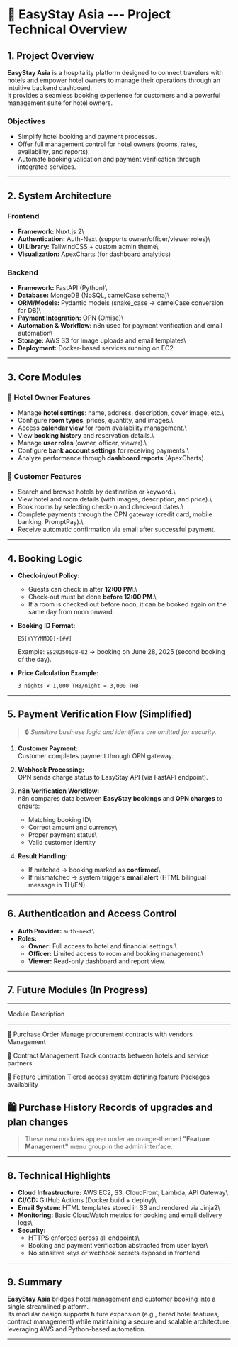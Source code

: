# 🏨 EasyStay Asia --- Project Technical Overview

## 1. Project Overview

**EasyStay Asia** is a hospitality platform designed to connect
travelers with hotels and empower hotel owners to manage their
operations through an intuitive backend dashboard.\
It provides a seamless booking experience for customers and a powerful
management suite for hotel owners.

### Objectives

-   Simplify hotel booking and payment processes.
-   Offer full management control for hotel owners (rooms, rates,
    availability, and reports).
-   Automate booking validation and payment verification through
    integrated services.

------------------------------------------------------------------------

## 2. System Architecture

### Frontend

-   **Framework:** Nuxt.js 2\
-   **Authentication:** Auth-Next (supports owner/officer/viewer roles)\
-   **UI Library:** TailwindCSS + custom admin theme\
-   **Visualization:** ApexCharts (for dashboard analytics)

### Backend

-   **Framework:** FastAPI (Python)\
-   **Database:** MongoDB (NoSQL, camelCase schema)\
-   **ORM/Models:** Pydantic models (snake_case → camelCase conversion
    for DB)\
-   **Payment Integration:** OPN (Omise)\
-   **Automation & Workflow:** n8n used for payment verification and
    email automation\
-   **Storage:** AWS S3 for image uploads and email templates\
-   **Deployment:** Docker-based services running on EC2

------------------------------------------------------------------------

## 3. Core Modules

### 🏨 Hotel Owner Features

-   Manage **hotel settings**: name, address, description, cover image,
    etc.\
-   Configure **room types**, prices, quantity, and images.\
-   Access **calendar view** for room availability management.\
-   View **booking history** and reservation details.\
-   Manage **user roles** (owner, officer, viewer).\
-   Configure **bank account settings** for receiving payments.\
-   Analyze performance through **dashboard reports** (ApexCharts).

### 👤 Customer Features

-   Search and browse hotels by destination or keyword.\
-   View hotel and room details (with images, description, and price).\
-   Book rooms by selecting check-in and check-out dates.\
-   Complete payments through the OPN gateway (credit card, mobile
    banking, PromptPay).\
-   Receive automatic confirmation via email after successful payment.

------------------------------------------------------------------------

## 4. Booking Logic

-   **Check-in/out Policy:**

    -   Guests can check in after **12:00 PM**.\
    -   Check-out must be done **before 12:00 PM**.\
    -   If a room is checked out before noon, it can be booked again on
        the same day from noon onward.

-   **Booking ID Format:**

        ES[YYYYMMDD]-[##]

    Example: `ES20250628-02` → booking on June 28, 2025 (second booking
    of the day).

-   **Price Calculation Example:**

        3 nights × 1,000 THB/night = 3,000 THB

------------------------------------------------------------------------

## 5. Payment Verification Flow (Simplified)

> 🔒 *Sensitive business logic and identifiers are omitted for
> security.*

1.  **Customer Payment:**\
    Customer completes payment through OPN gateway.

2.  **Webhook Processing:**\
    OPN sends charge status to EasyStay API (via FastAPI endpoint).

3.  **n8n Verification Workflow:**\
    n8n compares data between **EasyStay bookings** and **OPN charges**
    to ensure:

    -   Matching booking ID\
    -   Correct amount and currency\
    -   Proper payment status\
    -   Valid customer identity

4.  **Result Handling:**

    -   If matched → booking marked as **confirmed**\
    -   If mismatched → system triggers **email alert** (HTML bilingual
        message in TH/EN)

------------------------------------------------------------------------

## 6. Authentication and Access Control

-   **Auth Provider:** `auth-next`\
-   **Roles:**
    -   **Owner:** Full access to hotel and financial settings.\
    -   **Officer:** Limited access to room and booking management.\
    -   **Viewer:** Read-only dashboard and report view.

------------------------------------------------------------------------

## 7. Future Modules (In Progress)

  -----------------------------------------------------------------------
  Module                    Description
  ------------------------- ---------------------------------------------
  🧾 Purchase Order         Manage procurement contracts with vendors
  Management                

  📑 Contract Management    Track contracts between hotels and service
                            partners

  🚀 Feature Limitation     Tiered access system defining feature
  Packages                  availability

  🛍️ Purchase History       Records of upgrades and plan changes
  -----------------------------------------------------------------------

> These new modules appear under an orange-themed **"Feature
> Management"** menu group in the admin interface.

------------------------------------------------------------------------

## 8. Technical Highlights

-   **Cloud Infrastructure:** AWS EC2, S3, CloudFront, Lambda, API
    Gateway\
-   **CI/CD:** GitHub Actions (Docker build + deploy)\
-   **Email System:** HTML templates stored in S3 and rendered via
    Jinja2\
-   **Monitoring:** Basic CloudWatch metrics for booking and email
    delivery logs\
-   **Security:**
    -   HTTPS enforced across all endpoints\
    -   Booking and payment verification abstracted from user layer\
    -   No sensitive keys or webhook secrets exposed in frontend

------------------------------------------------------------------------

## 9. Summary

**EasyStay Asia** bridges hotel management and customer booking into a
single streamlined platform.\
Its modular design supports future expansion (e.g., tiered hotel
features, contract management) while maintaining a secure and scalable
architecture leveraging AWS and Python-based automation.

------------------------------------------------------------------------
